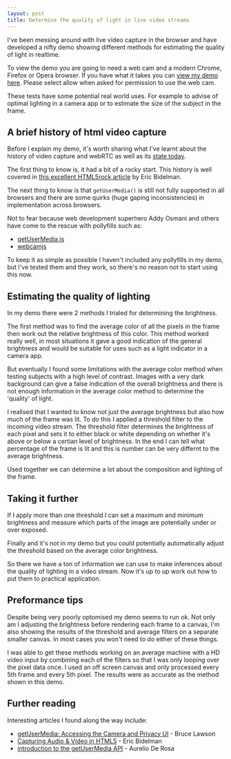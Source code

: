 ```yaml
---
layout: post
title: Determine the quality of light in live video streams
---
```

I've been messing around with live video capture in the browser and have developed a nifty demo showing different methods for estimating the quality of light in realtime.

To view the demo you are going to need a web cam and a modern Chrome, Firefox or Opera browser. If you have what it takes you can [view my demo here](http://codepen.io/MadeByMike/full/d8369096b18e2192d0c9d721b9b2a673/). Please select allow when asked for permission to use the web cam. 

These tests have some potential real world uses. For example to advise of optimal lighting in a camera app or to estimate the size of the subject in the frame.

## A brief history of html video capture 

Before I explain my demo, it's worth sharing what I've learnt about the history of video capture and webRTC as well as its [state today](http://caniuse.com/#search=getusermedia).

The first thing to know is, it had a bit of a rocky start. This history is well covered in [this excellent HTML5rock article](http://www.html5rocks.com/en/tutorials/getusermedia/intro/) by Eric Bidelman. 

The next thing to know is that `getUserMedia()` is still not fully supported in all browsers and there are some quirks (huge gaping inconsistencies) in implementation across browsers.

Not to fear because web development superhero Addy Osmani and others have come to the rescue with pollyfills such as:
 - [getUserMedia.js](https://github.com/addyosmani/getUserMedia.js/) 
 - [webcamjs](https://github.com/jhuckaby/webcamjs)
 
To keep it as simple as possible I haven't included any pollyfills in my demo, but I've tested them and they work, so there's no reason not to start using this now.

## Estimating the quality of lighting

In my demo there were 2 methods I trialed for determining the brightness. 

The first method was to find the average color of all the pixels in the frame then work out the relative brightness of this color. This method worked really well, in most situations it gave a good indication of the general brightness and would be suitable for uses such as a light indicator in a camera app. 

But eventually I found some limitations with the average color method when testing subjects with a high level of contrast. Images with a very dark background can give a false indication of the overall brightness and there is not enough information in the average color method to determine the 'quality' of light.

I realised that I wanted to know not just the average brightness but also how much of the frame was lit. To do this I applied a threshold filter to the incoming video stream. The threshold filter determines the brightness of each pixel and sets it to either black or white depending on whether it's above or below a certian level of brightness. In the end I can tell what percentage of the frame is lit and this is number can be very differnt to the average brightness. 

Used together we can determine a lot about the composition and lighting of the frame.

## Taking it further

If I apply more than one threshold I can set a maximum and minimum brightness and measure which parts of the image are potentially under or over exposed.

Finally and it's not in my demo but you could potentially automatically adjust the threshold based on the average color brightness.  

So there we have a ton of information we can use to make inferences about the quality of lighting in a video stream. Now it's up to up work out how to put them to practical application.

## Preformance tips

Despite being very poorly optomised my demo seems to run ok. Not only am I adjusting the brightness before rendering each frame to a canvas, I'm also showing the results of the threshold and average filters on a separate smaller canvas. In most cases you won't need to do either of these things. 

I was able to get these methods working on an average machine with a HD video input by combining each of the filters so that I was only looping over the pixel data once. I used an off screen canvas and only processed every 5th frame and every 5th pixel. The results were as accurate as the method shown in this demo. 

## Further reading

Interesting articles I found along the way include:

- [getUserMedia: Accessing the Camera and Privacy UI](https://dev.opera.com/articles/getusermedia-access-camera-privacy-ui/) - Bruce Lawson
- [Capturing Audio & Video in HTML5](http://www.html5rocks.com/en/tutorials/getusermedia/intro/) - Eric Bidelman
- [introduction to the getUserMedia API](http://www.sitepoint.com/introduction-getusermedia-api/) - Aurelio De Rosa
